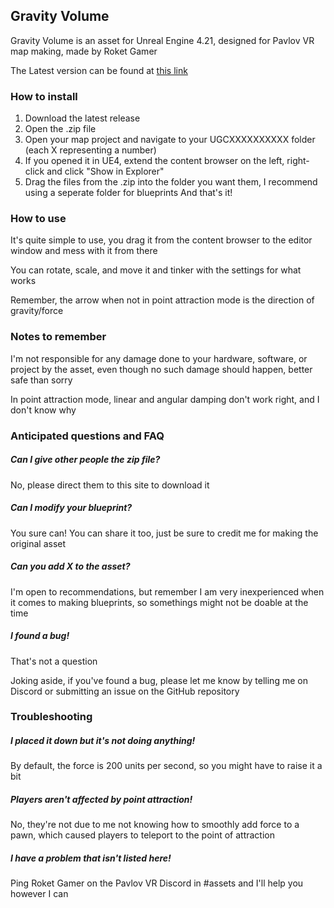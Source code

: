 ## Gravity Volume
Gravity Volume is an asset for Unreal Engine 4.21, designed for Pavlov VR map making, made by Roket Gamer

The Latest version can be found at [this link](https://github.com/roket333/PVR-Gravity-Volume/releases/latest)

### How to install
1. Download the latest release
2. Open the .zip file
3. Open your map project and navigate to your UGCXXXXXXXXXX folder (each X representing a number)
4. If you opened it in UE4, extend the content browser on the left, right-click and click "Show in Explorer"
5. Drag the files from the .zip into the folder you want them, I recommend using a seperate folder for blueprints
And that's it!

### How to use
It's quite simple to use, you drag it from the content browser to the editor window and mess with it from there

You can rotate, scale, and move it and tinker with the settings for what works

Remember, the arrow when not in point attraction mode is the direction of gravity/force

### Notes to remember
I'm not responsible for any damage done to your hardware, software, or project by the asset, even though no such damage should happen, better safe than sorry

In point attraction mode, linear and angular damping don't work right, and I don't know why

### Anticipated questions and FAQ
##### Can I give other people the zip file?
No, please direct them to this site to download it

##### Can I modify your blueprint?
You sure can! You can share it too, just be sure to credit me for making the original asset

##### Can you add X to the asset?
I'm open to recommendations, but remember I am very inexperienced when it comes to making blueprints, so somethings might not be doable at the time

##### I found a bug!
That's not a question

Joking aside, if you've found a bug, please let me know by telling me on Discord or submitting an issue on the GitHub repository

### Troubleshooting
##### I placed it down but it's not doing anything!
By default, the force is 200 units per second, so you might have to raise it a bit

##### Players aren't affected by point attraction!
No, they're not due to me not knowing how to smoothly add force to a pawn, which caused players to teleport to the point of attraction

##### I have a problem that isn't listed here!
Ping Roket Gamer on the Pavlov VR Discord in #assets and I'll help you however I can
 

